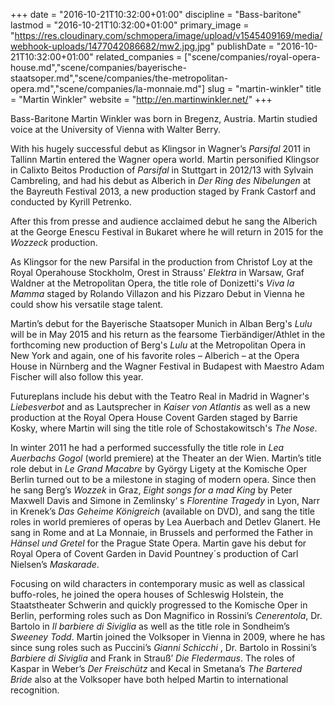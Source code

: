 +++
date = "2016-10-21T10:32:00+01:00"
discipline = "Bass-baritone"
lastmod = "2016-10-21T10:32:00+01:00"
primary_image = "https://res.cloudinary.com/schmopera/image/upload/v1545409169/media/webhook-uploads/1477042086682/mw2.jpg.jpg"
publishDate = "2016-10-21T10:32:00+01:00"
related_companies = ["scene/companies/royal-opera-house.md","scene/companies/bayerische-staatsoper.md","scene/companies/the-metropolitan-opera.md","scene/companies/la-monnaie.md"]
slug = "martin-winkler"
title = "Martin Winkler"
website = "http://en.martinwinkler.net/"
+++

Bass-Baritone Martin Winkler was born in Bregenz, Austria. Martin studied voice at the University of Vienna with Walter Berry.

With his hugely successful debut as Klingsor in Wagner’s *Parsifal* 2011 in Tallinn Martin entered the Wagner opera world. Martin personified Klingsor in Calixto Beitos Production of *Parsifal* in Stuttgart in 2012/13 with Sylvain Cambreling, and had his debut as Alberich in *Der Ring des Nibelungen* at the Bayreuth Festival 2013, a new production staged by Frank Castorf and conducted by Kyrill Petrenko.

After this from presse and audience acclaimed debut he sang the Alberich at the George Enescu Festival in Bukaret where he will return in 2015 for the *Wozzeck* production.

As Klingsor for the new Parsifal in the production from Christof Loy at the Royal Operahouse Stockholm, Orest in Strauss' *Elektra* in Warsaw, Graf Waldner at the Metropolitan Opera, the title role of Donizetti's *Viva la Mamma* staged by Rolando Villazon and his Pizzaro Debut in Vienna he could show his versatile stage talent.

Martin’s debut for the Bayerische Staatsoper Munich in Alban Berg's *Lulu* will be in May 2015 and his return as the fearsome Tierbändiger/Athlet in the forthcoming new production of Berg's *Lulu* at the Metropolitan Opera in New York and again, one of his favorite roles – Alberich –  at the Opera House in Nürnberg and the Wagner Festival in Budapest with Maestro Adam Fischer will also follow this year.

Futureplans include his debut with the Teatro Real in Madrid in Wagner's *Liebesverbot* and as Lautsprecher in *Kaiser von Atlantis* as well as a new production at the Royal Opera House Covent Garden staged by Barrie Kosky, where Martin will sing the title role of Schostakowitsch's *The Nose*.

In winter 2011 he had a performed successfully the title role in *Lea Auerbachs Gogol* (world premiere) at the Theater an der Wien. Martin’s title role debut in *Le Grand Macabre* by György Ligety at the Komische Oper Berlin turned out to be a milestone in staging of modern opera. Since then he sang Berg’s *Wozzek* in Graz, *Eight songs for a mad King* by Peter Maxwell Davis and Simone in Zemlinsky‘ s *Florentine Tragedy* in Lyon, Narr in Krenek’s *Das Geheime Königreich* (available on DVD), and sang the title roles in world premieres of operas by Lea Auerbach and Detlev Glanert. He sang in Rome and at La Monnaie, in Brussels and performed the Father in *Hänsel und Gretel* for the Prague State Opera. Martin gave his debut for Royal Opera of Covent Garden in David Pountney´s production of Carl Nielsen’s *Maskarade*.

Focusing on wild characters in contemporary music as well as classical buffo-roles, he joined the opera houses of Schleswig Holstein, the Staatstheater Schwerin and quickly progressed to the Komische Oper in Berlin, performing roles such as Don Magnifico in Rossini’s *Cenerentola*, Dr. Bartolo in *Il barbiere di Siviglia* as well as the title role in Sondheim’s *Sweeney Todd*. Martin joined the Volksoper in Vienna in 2009, where he has since sung roles such as Puccini’s *Gianni Schicchi* , Dr. Bartolo in Rossini’s *Barbiere di Siviglia* and Frank in Strauß’ *Die Fledermaus*. The roles of Kaspar in Weber’s *Der Freischütz* and Kecal in Smetana’s *The Bartered Bride* also at the Volksoper have both helped Martin to international recognition.
